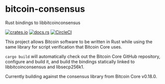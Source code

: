 # bitcoin-consensus
Rust bindings to libbitcoinconsensus

[![crates.io](https://img.shields.io/crates/v/bitcoin-consensus.svg)](https://crates.io/crates/bitcoin-consensus) [![docs.rs](https://docs.rs/bitcoin-consensus/badge.svg)](https://docs.rs/bitcoin-consensus) [![CircleCI](https://circleci.com/gh/jbg/bitcoin-consensus.svg?style=svg)](https://circleci.com/gh/jbg/bitcoin-consensus)

This project allows Bitcoin software to be written in Rust while using the same library for script verification that Bitcoin Core uses.

`cargo build` will automatically check out the Bitcoin Core GitHub repository, configure and build it, and build the bindings statically linked to libbitcoinconsensus and libsecp256k1.

Currently building against the consensus library from Bitcoin Core v0.18.0.
